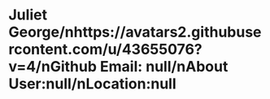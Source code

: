 # <span style='color:undefined;'>Juliet George</span>/nhttps://avatars2.githubusercontent.com/u/43655076?v=4/nGithub Email: null/nAbout User:null/nLocation:null